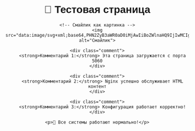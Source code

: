 <!DOCTYPE html>
<html lang="ru">
<head>
    <meta charset="UTF-8">
    <title>Тестовая страница</title>
    <style>
        body {
            font-family: Arial;
            text-align: center;
            padding: 50px;
        }
        img {
            width: 200px;
            height: 200px;
        }
        .comment {
            background: #e3f2fd;
            padding: 15px;
            margin: 10px;
            border-radius: 10px;
        }
    </style>
</head>
<body>
    <h1>🎯 Тестовая страница</h1>
    
    <!-- Смайлик как картинка -->
    <img src="data:image/svg+xml;base64,PHN2ZyB3aWR0aD0iMjAwIiBoZWlnaHQ9IjIwMCIgdmlld0JveD0iMCAwIDI0IDI0IiBmaWxsPSJub25lIiB4bWxucz0iaHR0cDovL3d3dy53My5vcmcvMjAwMC9zdmciPjxjaXJjbGUgY3g9IjEyIiBjeT0iMTIiIHI9IjEwIiBmaWxsPSIjZmZkNzNlIi8+PGNpcmNsZSBjeD0iOC41IiBjeT0iMTAiIHI9IjEuNSIgZmlsbD0iIzMzMzMzMyIvPjxjaXJjbGUgY3g9IjE1LjUiIGN5PSIxMCIgcj0iMS41IiBmaWxsPSIjMzMzMzMzIi8+PHBhdGggZD0iTTEwIDE2QzEwIDE2IDEyIDE0IDE0IDE2IiBzdHJva2U9IiMzMzMzMzMiIHN0cm9rZS13aWR0aD0iMiIgc3Ryb2tlLWxpbmVjYXA9InJvdW5kIi8+PC9zdmc+" alt="Смайлик">
    
    <div class="comment">
        <strong>Комментарий 1:</strong> Эта страница загружается с порта 5060
    </div>
    
    <div class="comment">
        <strong>Комментарий 2:</strong> Nginx успешно обслуживает HTML контент
    </div>
    
    <div class="comment">
        <strong>Комментарий 3:</strong> Конфигурация работает корректно!
    </div>
    
    <p>🚀 Все системы работают нормально!</p>
</body>
</html>
